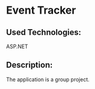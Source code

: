 # Event Tracker

## Used Technologies:
ASP.NET

## Description:
The application is a group project.
